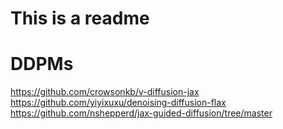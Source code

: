 # This is a readme

# DDPMs
https://github.com/crowsonkb/v-diffusion-jax
https://github.com/yiyixuxu/denoising-diffusion-flax
https://github.com/nshepperd/jax-guided-diffusion/tree/master
